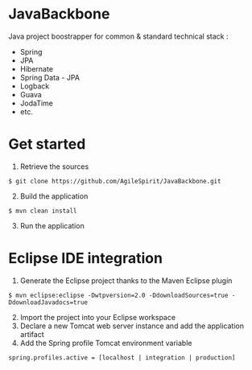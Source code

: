 JavaBackbone
============

Java project boostrapper for common &amp; standard technical stack : 
- Spring
- JPA
- Hibernate
- Spring Data - JPA
- Logback
- Guava
- JodaTime
- etc.

Get started
===========

1) Retrieve the sources
```
$ git clone https://github.com/AgileSpirit/JavaBackbone.git
```
2) Build the application
```
$ mvn clean install
```
3) Run the application

Eclipse IDE integration
=======================

1) Generate the Eclipse project thanks to the Maven Eclipse plugin
```
$ mvn eclipse:eclipse -Dwtpversion=2.0 -DdownloadSources=true -DdownloadJavadocs=true
```
2) Import the project into your Eclipse workspace  
3) Declare a new Tomcat web server instance and add the application artifact  
4) Add the Spring profile Tomcat environment variable
```
spring.profiles.active = [localhost | integration | production]
```
